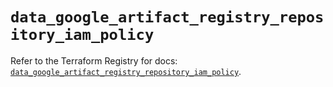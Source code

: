 # `data_google_artifact_registry_repository_iam_policy`

Refer to the Terraform Registry for docs: [`data_google_artifact_registry_repository_iam_policy`](https://registry.terraform.io/providers/hashicorp/google-beta/5.43.0/docs/data-sources/google_artifact_registry_repository_iam_policy).
